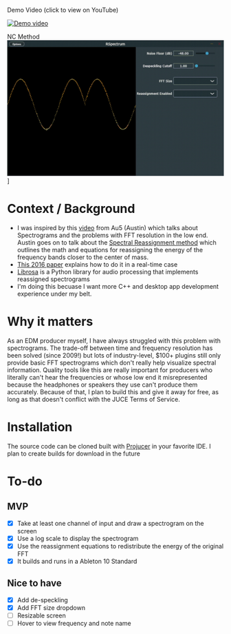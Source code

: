 Demo Video (click to view on YouTube)

[![Demo video](images/example_reassignment.gif)](https://www.youtube.com/watch?v=_9qX5OIP9nE)

NC Method
![NC Method](images/nc_method.gif)]


# Context / Background
- I was inspired by this [video](https://www.youtube.com/watch?v=8J4LE9UpxYU) from Au5 (Austin) which talks about Spectrograms and the problems with FFT resolution in the low end. Austin goes on to talk about the [Spectral Reassignment method](https://arxiv.org/pdf/0903.3080) which outlines the math and equations for reassigning the energy of the frequency bands closer to the center of mass.
- [This 2016 paper](https://ltfat.org/notes/ltfatnote044.pdf) explains how to do it in a real-time case
- [Librosa](https://librosa.org/doc/latest/generated/librosa.reassigned_spectrogram.html#librosa.reassigned_spectrogram) is a Python library for audio processing that implements reassigned spectrograms
- I'm doing this becuase I want more C++ and desktop app development experience under my belt.

# Why it matters
As an EDM producer myself, I have always struggled with this problem with spectrograms. The trade-off between time and frequency resolution has been solved (since 2009!) but lots of industry-level, $100+ plugins still only provide basic FFT spectrograms which don't really help visualize spectral information.
Quality tools like this are really important for producers who literally can't hear the frequencies or whose low end it misrepresented because the headphones or speakers they use can't produce them accurately. Because of that, I plan to build this and give it away for free, as long as that doesn't conflict with the JUCE Terms of Service.


# Installation
The source code can be cloned built with [Projucer](https://juce.com/) in your favorite IDE.
I plan to create builds for download in the future

# To-do
## MVP
- [X] Take at least one channel of input and draw a spectrogram on the screen
- [X] Use a log scale to display the spectrogram
- [X] Use the reassignment equations to redistribute the energy of the original FFT
- [X] It builds and runs in a Ableton 10 Standard

## Nice to have
- [X] Add de-speckling
- [X] Add FFT size dropdown
- [ ] Resizable screen
- [ ] Hover to view frequency and note name
